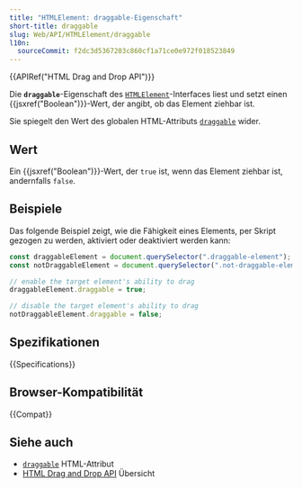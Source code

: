 ```yaml
---
title: "HTMLElement: draggable-Eigenschaft"
short-title: draggable
slug: Web/API/HTMLElement/draggable
l10n:
  sourceCommit: f2dc3d5367203c860cf1a71ce0e972f018523849
---
```


{{APIRef("HTML Drag and Drop API")}}

Die **`draggable`**-Eigenschaft des [`HTMLElement`](/de/docs/Web/API/HTMLElement)-Interfaces liest und setzt einen {{jsxref("Boolean")}}-Wert, der angibt, ob das Element ziehbar ist.

Sie spiegelt den Wert des globalen HTML-Attributs [`draggable`](/de/docs/Web/HTML/Reference/Global_attributes/draggable) wider.

## Wert

Ein {{jsxref("Boolean")}}-Wert, der `true` ist, wenn das Element ziehbar ist, andernfalls `false`.

## Beispiele

Das folgende Beispiel zeigt, wie die Fähigkeit eines Elements, per Skript gezogen zu werden, aktiviert oder deaktiviert werden kann:

```js
const draggableElement = document.querySelector(".draggable-element");
const notDraggableElement = document.querySelector(".not-draggable-element");

// enable the target element's ability to drag
draggableElement.draggable = true;

// disable the target element's ability to drag
notDraggableElement.draggable = false;
```

## Spezifikationen

{{Specifications}}

## Browser-Kompatibilität

{{Compat}}

## Siehe auch

- [`draggable`](/de/docs/Web/HTML/Reference/Global_attributes/draggable) HTML-Attribut
- [HTML Drag and Drop API](/de/docs/Web/API/HTML_Drag_and_Drop_API) Übersicht
